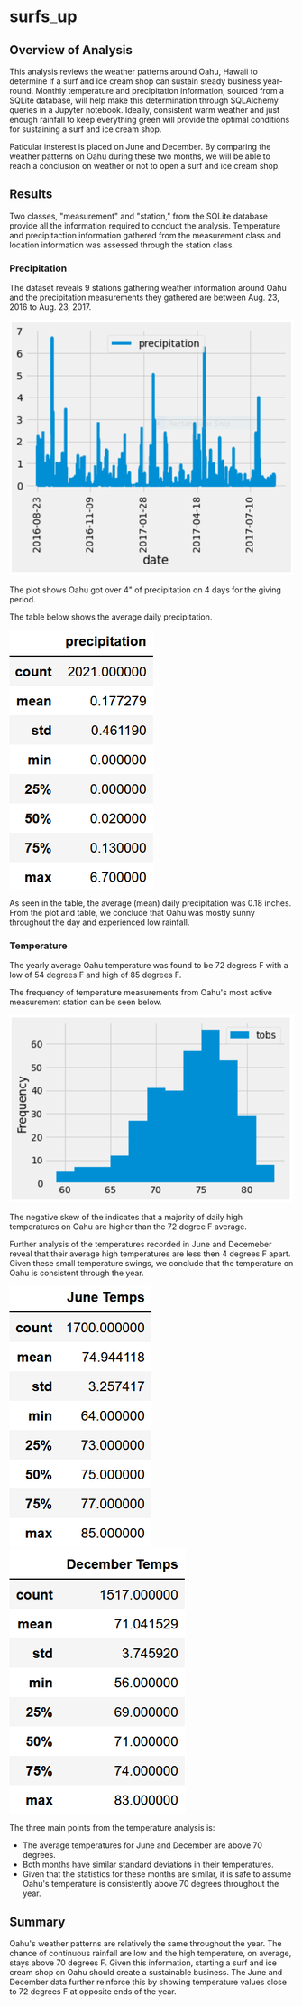 # surfs_up


## Overview of Analysis

This analysis reviews the weather patterns around Oahu, Hawaii to determine if a surf and ice cream shop can sustain steady business year-round. Monthly temperature and precipitation information, sourced from a SQLite database, will help make this determination through SQLAlchemy queries in a Jupyter notebook. Ideally, consistent warm weather and just enough rainfall to keep everything green will provide the optimal conditions for sustaining a surf and ice cream shop.

Paticular insterest is placed on June and December. By comparing the weather patterns on Oahu during these two months, we will be able to reach a conclusion on weather or not to open a surf and ice cream shop.


## Results
Two classes, "measurement" and "station," from the SQLite database provide all the information required to conduct the analysis. Temperature and precipitaction information gathered from the measurement class and location information was assessed through the station class.

### Precipitation
The dataset reveals 9 stations gathering weather information around Oahu and the precipitation measurements they gathered are  between Aug. 23, 2016 to Aug. 23, 2017.

![year_rainfall_plot](https://github.com/jp3tty/surfs_up/blob/main/Images/year_rainfall_plot.PNG)

The plot shows Oahu got over 4" of precipitation on 4 days for the giving period.

The table below shows the average daily precipitation.

![year_prec_table](https://github.com/jp3tty/surfs_up/blob/main/Images/year_prec_table.PNG)

As seen in the table, the average (mean) daily precipitation was 0.18 inches. From the plot and table, we conclude that Oahu was mostly sunny throughout the day and experienced low rainfall.

### Temperature
The yearly average Oahu temperature was found to be 72 degress F with a low of 54 degrees F and high of 85 degrees F.

The frequency of temperature measurements from Oahu's most active measurement station can be seen below.

![year_temp_observed](https://github.com/jp3tty/surfs_up/blob/main/Images/year_temp_observed.PNG)

The negative skew of the indicates that a majority of daily high temperatures on Oahu are higher than the 72 degree F average.

Further analysis of the temperatures recorded in June and Decemeber reveal that their average high temperatures are less then 4 degrees F apart. Given these small temperature swings, we conclude that the temperature on Oahu is consistent through the year.

![june_temps](https://github.com/jp3tty/surfs_up/blob/main/Images/june_temps.PNG) ![dec_temps](https://github.com/jp3tty/surfs_up/blob/main/Images/dec_temps.PNG)

The three main points from the temperature analysis is:
* The average temperatures for June and December are above 70 degrees.
* Both months have similar standard deviations in their temperatures.
* Given that the statistics for these months are similar, it is safe to assume Oahu's temperature is consistently above 70 degrees throughout the year.

## Summary
Oahu's weather patterns are relatively the same throughout the year. The chance of continuous rainfall are low and the high temperature, on average, stays above 70 degrees F. Given this information, starting a surf and ice cream shop on Oahu should create a sustainable business. The June and December data further reinforce this by showing temperature values close to 72 degrees F at opposite ends of the year.